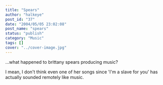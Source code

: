 ```yaml
---
title: "Spears"
author: "halkeye"
post_id: "37"
date: "2004/05/05 23:02:08"
post_name: "spears"
status: "publish"
category: "Music"
tags: []
cover: "../cover-image.jpg"
---
```


...what happened to brittany spears producing music?

I mean, I don't think even one of her songs since 'I'm a slave for you' has actually sounded remotely like music.